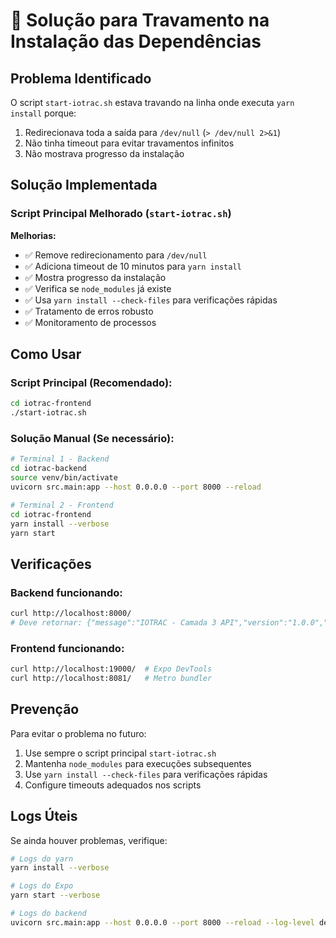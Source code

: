 # 🔧 Solução para Travamento na Instalação das Dependências

## Problema Identificado

O script `start-iotrac.sh` estava travando na linha onde executa `yarn install` porque:
1. Redirecionava toda a saída para `/dev/null` (`> /dev/null 2>&1`)
2. Não tinha timeout para evitar travamentos infinitos
3. Não mostrava progresso da instalação

## Solução Implementada

### Script Principal Melhorado (`start-iotrac.sh`)

**Melhorias:**
- ✅ Remove redirecionamento para `/dev/null`
- ✅ Adiciona timeout de 10 minutos para `yarn install`
- ✅ Mostra progresso da instalação
- ✅ Verifica se `node_modules` já existe
- ✅ Usa `yarn install --check-files` para verificações rápidas
- ✅ Tratamento de erros robusto
- ✅ Monitoramento de processos

## Como Usar

### Script Principal (Recomendado):
```bash
cd iotrac-frontend
./start-iotrac.sh
```

### Solução Manual (Se necessário):
```bash
# Terminal 1 - Backend
cd iotrac-backend
source venv/bin/activate
uvicorn src.main:app --host 0.0.0.0 --port 8000 --reload

# Terminal 2 - Frontend
cd iotrac-frontend
yarn install --verbose
yarn start
```

## Verificações

### Backend funcionando:
```bash
curl http://localhost:8000/
# Deve retornar: {"message":"IOTRAC - Camada 3 API","version":"1.0.0","status":"operational"}
```

### Frontend funcionando:
```bash
curl http://localhost:19000/  # Expo DevTools
curl http://localhost:8081/   # Metro bundler
```

## Prevenção

Para evitar o problema no futuro:
1. Use sempre o script principal `start-iotrac.sh`
2. Mantenha `node_modules` para execuções subsequentes
3. Use `yarn install --check-files` para verificações rápidas
4. Configure timeouts adequados nos scripts

## Logs Úteis

Se ainda houver problemas, verifique:
```bash
# Logs do yarn
yarn install --verbose

# Logs do Expo
yarn start --verbose

# Logs do backend
uvicorn src.main:app --host 0.0.0.0 --port 8000 --reload --log-level debug
``` 